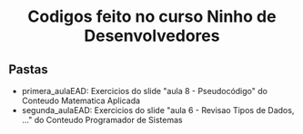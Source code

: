 <h1 align= 'center'>
  Codigos feito no curso Ninho de Desenvolvedores
</h1>
<h2>Pastas
</h2>

* primera_aulaEAD: Exercicios do slide "aula 8 - Pseudocódigo" do Conteudo Matematica Aplicada
* segunda_aulaEAD: Exercicios do slide "aula 6 - Revisao Tipos de Dados, ..." do Conteudo Programador de Sistemas
